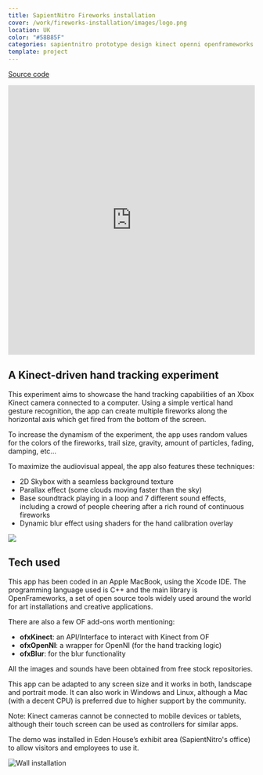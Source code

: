```yaml
---
title: SapientNitro Fireworks installation
cover: /work/fireworks-installation/images/logo.png
location: UK
color: "#58B85F"
categories: sapientnitro prototype design kinect openni openframeworks creative-tech inverted open-source
template: project
---
```


<p class="align-center">
<a class="btn github" role="button" href="https://github.com/gazpachu/fireworks" target="_blank">Source code</a>
</p>

<iframe width="100%" height="550" src="https://www.youtube.com/embed/pgPIYp36Miw" frameborder="0" allow="accelerometer; autoplay; encrypted-media; gyroscope; picture-in-picture" allowfullscreen></iframe>

## A Kinect-driven hand tracking experiment

This experiment aims to showcase the hand tracking capabilities of an Xbox Kinect camera connected to a computer.  Using a simple vertical hand gesture recognition, the app can create multiple fireworks along the horizontal axis which get fired from the bottom of the screen.

To increase the dynamism of the experiment, the app uses random values for the colors of the fireworks, trail size, gravity, amount of particles, fading, damping, etc...

To maximize the audiovisual appeal, the app also features these techniques:

- 2D Skybox with a seamless background texture
- Parallax effect (some clouds moving faster than the sky)
- Base soundtrack playing in a loop and 7 different sound effects, including a crowd of people cheering after a rich round of continuous fireworks
- Dynamic blur effect using shaders for the hand calibration overlay

![](/work/fireworks-installation/images/fireworks-experiment.jpg)

## Tech used

This app has been coded in an Apple MacBook, using the Xcode IDE. The programming language used is C++ and the main library is OpenFrameworks, a set of open source tools widely used around the world for art installations and creative applications.

There are also a few OF add-ons worth mentioning:

- **ofxKinect**: an API/Interface to interact with Kinect from OF
- **ofxOpenNI**: a wrapper for OpenNI (for the hand tracking logic)
- **ofxBlur**: for the blur functionality

All the images and sounds have been obtained from free stock repositories.

This app can be adapted to any screen size and it works in both, landscape and portrait mode. It can also work in Windows and Linux, although a Mac (with a decent CPU) is preferred due to higher support by the community.

Note: Kinect cameras cannot be connected to mobile devices or tablets, although their touch screen can be used as controllers for similar apps.

The demo was installed in Eden House’s exhibit area (SapientNitro's office) to allow visitors and employees to use it.

![](/work/fireworks-installation/images/1.jpg "Wall installation")
